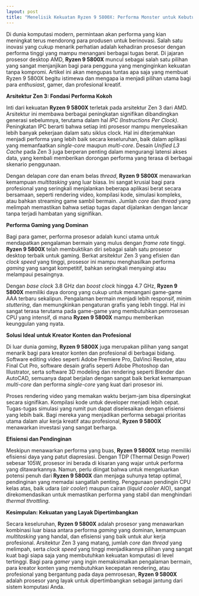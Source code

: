 ```yaml
---
layout: post
title: "Menelisik Kekuatan Ryzen 9 5800X: Performa Monster untuk Kebutuhan Intensif"
---
```


Di dunia komputasi modern, permintaan akan performa yang kian meningkat terus mendorong para produsen untuk berinovasi. Salah satu inovasi yang cukup menarik perhatian adalah kehadiran prosesor dengan performa tinggi yang mampu menangani berbagai tugas berat. Di jajaran prosesor desktop AMD, **Ryzen 9 5800X** muncul sebagai salah satu pilihan yang sangat menjanjikan bagi para pengguna yang menginginkan kekuatan tanpa kompromi. Artikel ini akan mengupas tuntas apa saja yang membuat Ryzen 9 5800X begitu istimewa dan mengapa ia menjadi pilihan utama bagi para *enthusiast*, gamer, dan profesional kreatif.

**Arsitektur Zen 3: Fondasi Performa Kokoh**

Inti dari kekuatan **Ryzen 9 5800X** terletak pada arsitektur Zen 3 dari AMD. Arsitektur ini membawa berbagai peningkatan signifikan dibandingkan generasi sebelumnya, terutama dalam hal *IPC (Instructions Per Clock)*. Peningkatan IPC berarti bahwa setiap inti prosesor mampu menyelesaikan lebih banyak pekerjaan dalam satu siklus clock. Hal ini diterjemahkan menjadi performa yang lebih baik secara keseluruhan, baik dalam aplikasi yang memanfaatkan *single-core* maupun *multi-core*. Desain *Unified L3 Cache* pada Zen 3 juga berperan penting dalam mengurangi latensi akses data, yang kembali memberikan dorongan performa yang terasa di berbagai skenario penggunaan.

Dengan delapan *core* dan enam belas *thread*, **Ryzen 9 5800X** menawarkan kemampuan *multitasking* yang luar biasa. Ini sangat krusial bagi para profesional yang seringkali menjalankan beberapa aplikasi berat secara bersamaan, seperti rendering video, kompilasi kode, simulasi kompleks, atau bahkan streaming game sambil bermain. Jumlah *core* dan *thread* yang melimpah memastikan bahwa setiap tugas dapat dijalankan dengan lancar tanpa terjadi hambatan yang signifikan.

**Performa Gaming yang Dominan**

Bagi para gamer, performa prosesor adalah kunci utama untuk mendapatkan pengalaman bermain yang mulus dengan *frame rate* tinggi. **Ryzen 9 5800X** telah membuktikan diri sebagai salah satu prosesor desktop terbaik untuk gaming. Berkat arsitektur Zen 3 yang efisien dan *clock speed* yang tinggi, prosesor ini mampu menghasilkan performa *gaming* yang sangat kompetitif, bahkan seringkali menyaingi atau melampaui pesaingnya.

Dengan *base clock* 3.8 GHz dan *boost clock* hingga 4.7 GHz, **Ryzen 9 5800X** memiliki daya dorong yang cukup untuk menangani game-game AAA terbaru sekalipun. Pengalaman bermain menjadi lebih responsif, minim *stuttering*, dan memungkinkan pengaturan grafis yang lebih tinggi. Hal ini sangat terasa terutama pada game-game yang membutuhkan pemrosesan CPU yang intensif, di mana **Ryzen 9 5800X** mampu memberikan keunggulan yang nyata.

**Solusi Ideal untuk Kreator Konten dan Profesional**

Di luar dunia *gaming*, **Ryzen 9 5800X** juga merupakan pilihan yang sangat menarik bagi para kreator konten dan profesional di berbagai bidang. Software editing video seperti Adobe Premiere Pro, DaVinci Resolve, atau Final Cut Pro, software desain grafis seperti Adobe Photoshop dan Illustrator, serta software 3D modeling dan rendering seperti Blender dan AutoCAD, semuanya dapat berjalan dengan sangat baik berkat kemampuan *multi-core* dan performa *single-core* yang kuat dari prosesor ini.

Proses rendering video yang memakan waktu berjam-jam bisa dipersingkat secara signifikan. Kompilasi kode untuk developer menjadi lebih cepat. Tugas-tugas simulasi yang rumit pun dapat diselesaikan dengan efisiensi yang lebih baik. Bagi mereka yang menjadikan performa sebagai prioritas utama dalam alur kerja kreatif atau profesional, **Ryzen 9 5800X** menawarkan investasi yang sangat berharga.

**Efisiensi dan Pendinginan**

Meskipun menawarkan performa yang buas, **Ryzen 9 5800X** tetap memiliki efisiensi daya yang patut diapresiasi. Dengan TDP (Thermal Design Power) sebesar 105W, prosesor ini berada di kisaran yang wajar untuk performa yang ditawarkannya. Namun, perlu diingat bahwa untuk mengeluarkan potensi penuh dari **Ryzen 9 5800X** dan menjaga suhunya tetap optimal, pendinginan yang memadai sangatlah penting. Penggunaan pendingin CPU kelas atas, baik udara (*air cooler*) maupun cairan (*liquid cooler* AIO), sangat direkomendasikan untuk memastikan performa yang stabil dan menghindari *thermal throttling*.

**Kesimpulan: Kekuatan yang Layak Dipertimbangkan**

Secara keseluruhan, **Ryzen 9 5800X** adalah prosesor yang menawarkan kombinasi luar biasa antara performa *gaming* yang dominan, kemampuan *multitasking* yang handal, dan efisiensi yang baik untuk alur kerja profesional. Arsitektur Zen 3 yang matang, jumlah *core* dan *thread* yang melimpah, serta *clock speed* yang tinggi menjadikannya pilihan yang sangat kuat bagi siapa saja yang membutuhkan kekuatan komputasi di level tertinggi. Bagi para *gamer* yang ingin memaksimalkan pengalaman bermain, para kreator konten yang membutuhkan kecepatan rendering, atau profesional yang bergantung pada daya pemrosesan, **Ryzen 9 5800X** adalah prosesor yang layak untuk dipertimbangkan sebagai jantung dari sistem komputasi Anda.
